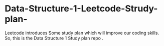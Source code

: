 # Data-Structure-1-Leetcode-Strudy-plan-
Leetcode introduces Some study plan which will improve our coding skills. So, this is the Data Structure 1 Study plan repo .
